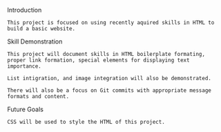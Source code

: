 Introduction

    This project is focused on using recently aquired skills in HTML to build a basic website.

Skill Demonstration

    This project will document skills in HTML boilerplate formating, proper link formation, special elements for displaying text importance.

    List intigration, and image integration will also be demonstrated.

    There will also be a focus on Git commits with appropriate message formats and content.

Future Goals

    CSS will be used to style the HTML of this project.